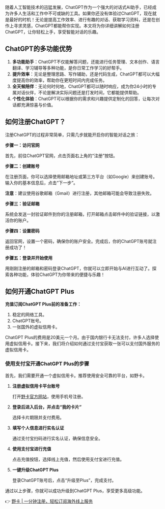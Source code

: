 随着人工智能技术的迅猛发展，ChatGPT作为一个强大的对话式AI助手，已经成为许多人生活和工作中不可或缺的工具。如果你还没有体验过ChatGPT，现在就是最好的时机！无论是提高工作效率、进行有趣的对话、获取学习资料，还是在创作上寻求灵感，ChatGPT都能帮你实现。本文将为你详细讲解如何注册ChatGPT，让你轻松上手，享受智能对话的乐趣。

## ChatGPT的多功能优势

1. **多功能助手**：ChatGPT不仅能解答问题，还能进行任务管理、文本创作、语言翻译、学习辅导等多种功能，是你日常工作学习的好帮手。
2. **提升效率**：无论是整理思路、写作辅助，还是代码生成，ChatGPT都可以大幅度提高你的效率，帮助你在更短时间内完成任务。
3. **全天候陪伴**：无论何时何地，ChatGPT都可以随时响应，成为你24小时的专属对话伙伴，不论是解决实际问题还是打发时间，它都能提供帮助。
4. **个性化体验**：ChatGPT可以根据你的需求和兴趣提供定制化的回答，让每次对话都充满惊喜与价值。

## 如何注册ChatGPT？

注册ChatGPT的过程非常简单，只需几步就能开启你的智能对话之旅：

**步骤一：访问官网**

首先，前往ChatGPT官网，点击页面右上角的“注册”按钮。

**步骤二：创建账号**

在注册页面，你可以选择使用邮箱地址或第三方平台（如Google）来创建账号。输入你的基本信息后，点击“下一步”。

**注意**：建议使用谷歌邮箱（Gmail）进行注册，其他邮箱可能会导致注册失败。

**步骤三：验证邮箱**

系统会发送一封验证邮件到你的注册邮箱，打开邮箱点击邮件中的验证链接，以激活你的账户。

**步骤四：设置密码**

返回官网，设置一个密码，确保你的账户安全。完成后，你的ChatGPT账号就注册成功了！

**步骤五：登录并开始使用**

用刚刚注册的邮箱和密码登录ChatGPT，你就可以立即开始与AI进行互动了。探索各种功能，体验ChatGPT为你带来的便捷与乐趣！

## 如何开通ChatGPT Plus

**充值订阅ChatGPT Plus前的准备工作：**

1. 稳定的网络工具。
2. ChatGPT账号。
3. 一张国外的虚拟信用卡。

ChatGPT Plus的费用是20美元一个月。由于国内银行卡无法支付，许多人选择使用虚拟信用卡。接下来，我们将介绍如何通过支付宝获取一张可以支付国外服务的虚拟信用卡。

### 使用支付宝开通ChatGPT Plus的步骤

首先，我们需要开通一个虚拟信用卡。推荐使用安全可靠的平台，如野卡。

1. **注册虚拟信用卡平台账号**

   打开[野卡官方网站](https://bit.ly/bewildcard)，使用手机号注册。

2. **登录后进入后台，并点击“我的卡片”**

   选择卡片期限并支付费用。

3. **填写个人信息进行实名认证**

   通过支付宝扫码进行实名认证，确保信息安全。

4. **使用支付宝进行充值**

   点击充值按钮，选择线上充值，然后使用支付宝进行充值。

5. **一键升级ChatGPT Plus**

   登录ChatGPT账号后，点击“升级至Plus”，完成支付。

通过以上步骤，你就可以成功升级到ChatGPT Plus，享受更多高级功能。

👉 [野卡 | 一分钟注册，轻松订阅海外线上服务](https://bit.ly/bewildcard)